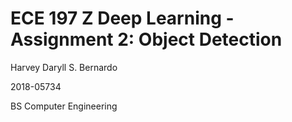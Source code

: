 # ECE 197 Z Deep Learning - Assignment 2: Object Detection

Harvey Daryll S. Bernardo

2018-05734

BS Computer Engineering



